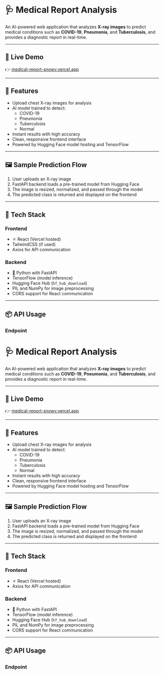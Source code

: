 # 🩺 Medical Report Analysis

An AI-powered web application that analyzes **X-ray images** to predict medical conditions such as **COVID-19**, **Pneumonia**, and **Tuberculosis**, and provides a diagnostic report in real-time.

---

## 🚀 Live Demo

👉 [medical-report-snowy.vercel.app](https://medical-report-snowy.vercel.app)

---

## 🧠 Features

- Upload chest X-ray images for analysis  
- AI model trained to detect:
  - COVID-19
  - Pneumonia
  - Tuberculosis
  - Normal
- Instant results with high accuracy  
- Clean, responsive frontend interface  
- Powered by Hugging Face model hosting and TensorFlow  

---

## 🖼 Sample Prediction Flow

1. User uploads an X-ray image  
2. FastAPI backend loads a pre-trained model from Hugging Face  
3. The image is resized, normalized, and passed through the model  
4. The predicted class is returned and displayed on the frontend  

---

## 🧩 Tech Stack

### Frontend
- ⚛️ React (Vercel hosted)
- TailwindCSS (if used)
- Axios for API communication

### Backend
- 🐍 Python with FastAPI  
- TensorFlow (model inference)  
- Hugging Face Hub (`hf_hub_download`)  
- PIL and NumPy for image preprocessing  
- CORS support for React communication

---

## 📦 API Usage

### Endpoint

# 🩺 Medical Report Analysis

An AI-powered web application that analyzes **X-ray images** to predict medical conditions such as **COVID-19**, **Pneumonia**, and **Tuberculosis**, and provides a diagnostic report in real-time.

---

## 🚀 Live Demo

👉 [medical-report-snowy.vercel.app](https://medical-report-snowy.vercel.app)

---

## 🧠 Features

- Upload chest X-ray images for analysis  
- AI model trained to detect:
  - COVID-19
  - Pneumonia
  - Tuberculosis
  - Normal
- Instant results with high accuracy  
- Clean, responsive frontend interface  
- Powered by Hugging Face model hosting and TensorFlow  

---

## 🖼 Sample Prediction Flow

1. User uploads an X-ray image  
2. FastAPI backend loads a pre-trained model from Hugging Face  
3. The image is resized, normalized, and passed through the model  
4. The predicted class is returned and displayed on the frontend  

---

## 🧩 Tech Stack

### Frontend
- ⚛️ React (Vercel hosted)
- Axios for API communication

### Backend
- 🐍 Python with FastAPI  
- TensorFlow (model inference)  
- Hugging Face Hub (`hf_hub_download`)  
- PIL and NumPy for image preprocessing  
- CORS support for React communication

---

## 📦 API Usage

### Endpoint

